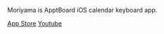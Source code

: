 Moriyama is ApptBoard iOS calendar keyboard app.

[App Store](https://appsto.re/i6YW7Hv)
[Youtube](https://www.youtube.com/watch?v=DpZSHmNChmI)

